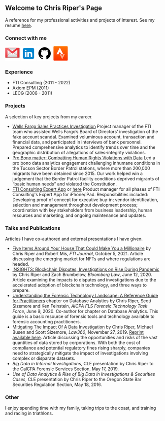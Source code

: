 ## Welcome to Chris Riper's Page
A reference for my professional activities and projects of interest. See my resume [here](https://github.com/chris-r-pdx/chris-r-pdx.github.io/blob/5ebab2fc4a9a82418863674d779c11c73693f1df/Christopher%20Riper%20resume%20-%20November%202022.pdf).

### Connect with me
[![Email](assets/img/icon-email-48.png "Email")](mailto:christopher.riper@gmail.com) [![LinkedIn](assets/img/icon-linkedin-48.png "LinkedIn")](https://www.linkedin.com/in/christopherriper/) [![Github](assets/img/icon-github-48.png "Github")](https://github.com/chris-r-pdx) [![View my Strava profile](assets/img/icon-strava-48.png "View my Strava profile")](https://www.strava.com/athletes/17256751)
  
### Experience
- FTI Consulting (2011 - 2022) 
- Axiom EPM (2011)
- LECG (2006 - 2011)

### Projects
A selection of key projects from my career. 
- [Wells Fargo Sales Practices Investigation](https://ftiinsights.com/wp-content/uploads/2020/07/VN00670-v02-Wells-Fargo.pdf) Project manager of the FTI team who assisted Wells Fargo’s Board of Directors’ investigation of the fake account scandal. Examined voluminous account, transaction and financial data, and participated in interviews of bank personnel. Prepared comprehensive analytics to identify trends over time and the geographic distribution of allegations of sales-integrity violations.
- [Pro Bono matter: Combatting Human Rights Violations with Data](https://www.fticonsulting.com/~/media/Files/us-files/insights/reports/2019-corporate-citizenship-report.pdf?la=en#page=9) Led a pro bono data analytics engagement challenging inhumane conditions in the Tucson Sector Border Patrol stations, where more than 200,000 migrants have been detained since 2015. Our work helped win a judgement that the Border Patrol facility conditions deprived migrants of “basic human needs” and violated the Constitution.
- [FTI Consulting Expert App](https://apps.apple.com/us/app/fti-experts/id1055852918) or [here](http://info.fticonsulting.com/ExpertApp) Product manager for all phases of FTI Consulting's Expert App for iPhone/iPad. Responsibilities included: Developing proof of concept for executive buy-in; vendor identification, selection and management throughout development process; coordination with key stakeholders from business leadership, human resources and marketing; and ongoing maintenance and updates.
  
### Talks and Publications
Articles I have co-authored and external presentations I have given.
- [Five Items Around Your House That Could Make You a Millionaire](https://www.fticonsulting.com/insights/fti-journal/five-items-around-house-millionaire) by Chris Riper and Robert Mis, *FTI Journal*, October 5, 2021. Article discussing the emerging market for NFTs and where regulations are headed.
- [INSIGHTS: Blockchain Disputes, Investigations on Rise During Pandemic](https://news.bloomberglaw.com/tech-and-telecom-law/insights-blockchain-disputes-investigations-on-rise-during-pandemic) by Chris Riper and Zach Brumbelow, *Bloomberg Law*, June 12, 2020. Article examining the impacts to disputes and investigations due to the accelerated adoption of blockchain technology, and three ways to prepare.
- [Understanding the Forensic Technology Landscape: A Reference Guide for Practitioners](https://www.aicpa.org/content/dam/aicpa/interestareas/forensicandvaluation/resources/downloadabledocuments/forensic-technology-reference-guide.pdf) chapter on Database Analytics by Chris Riper, Scott Sizemore and Ken Feinstein, *AICPA FLS Forensic Technology Task Force*, June 9, 2020. Co-author for chapter on Database Analytics. This guide is a basic resource of forensic tools and technology available to forensic accounting practitioners.
- [Mitigating The Impact Of A Data Investigation](https://www.law360.com/articles/1222638/mitigating-the-impact-of-a-data-investigation) by Chris Riper, Michael Busen and Scott Sizemore, *Law360*, November 27, 2019. [Reprint available here](https://www.fticonsulting.com/insights/articles/mitigating-impact-data-investigation). Article discussing the opportunities and risks of the vast quantities of data stored by corporations. With both the cost of compliance and potential regulatory fines rising sharply, companies need to strategically mitigate the impact of investigations involving complex or disparate datasets.
- *Big Data in Internal Investigations*, CLE presentation by Chris Riper to the CalCPA Forensic Services Section, May 17, 2019.
- *Use of Data Analytics & Rise of Big Data in Investigations & Securities Cases*, CLE presentation by Chris Riper to the Oregon State Bar Securities Regulation Section, May 18, 2016.

### Other
I enjoy spending time with my family, taking trips to the coast, and training and racing in triathlons.

